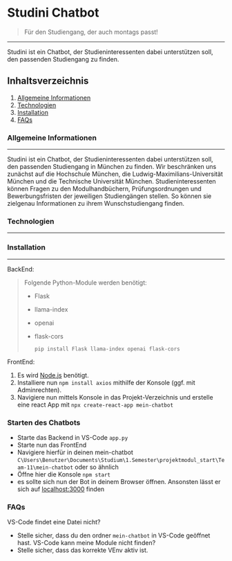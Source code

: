 
# Studini Chatbot 
>Für den Studiengang, der auch montags passt!
***
Studini ist ein Chatbot, der Studieninteressenten dabei unterstützen soll, den passenden Studiengang zu finden. 

## Inhaltsverzeichnis
1. [Allgemeine Informationen](#Allgemeine-Informationen)
2. [Technologien](#Technologien)
3. [Installation](#Installation)
4. [FAQs](#faqs)

### Allgemeine Informationen
***
Studini ist ein Chatbot, der Studieninteressenten dabei unterstützen soll, den passenden Studiengang in München zu finden. Wir beschränken uns zunächst auf die Hochschule München, die Ludwig-Maximilians-Universität München und die Technische Universität München. Studieninteressenten können Fragen zu den Modulhandbüchern, Prüfungsordnungen und Bewerbungsfristen
der jeweiligen Studiengängen stellen. So können sie zielgenau Informationen zu ihrem Wunschstudiengang finden. 

### Technologien
***

### Installation
***
BackEnd:

> 	Folgende Python-Module werden benötigt:
>  - Flask
>  - llama-index
>  - openai
>  - flask-cors
> 
>     `pip install Flask llama-index openai flask-cors`

FrontEnd:

1. Es wird [Node.js](https://nodejs.org/en) benötigt.
2. Installiere nun `npm install axios` mithilfe der Konsole (ggf. mit Adminrechten).
3. Navigiere nun mittels Konsole in das Projekt-Verzeichnis und erstelle eine react App mit `npx create-react-app mein-chatbot`

### Starten des Chatbots
- Starte das Backend in VS-Code `app.py`
- Starte nun das FrontEnd
- Navigiere hierfür in deinen mein-chatbot
`C\Users\Benutzer\Documents\Studium\1.Semester\projektmodul_start\Team-11\mein-chatbot` oder so ähnlich
- Öffne hier die Konsole
`npm start`
- es sollte sich nun der Bot in deinem Browser öffnen. Ansonsten lässt er sich auf [localhost:3000](localhost:3000) finden





### FAQs

VS-Code findet eine Datei nicht?
- Stelle sicher, dass du den ordner `mein-chatbot` in VS-Code geöffnet hast.
VS-Code kann meine Module nicht finden?
- Stelle sicher, dass das korrekte VEnv aktiv ist.

